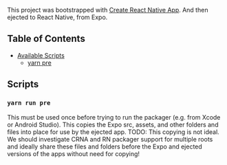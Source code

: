 This project was bootstrapped with [Create React Native App](https://github.com/react-community/create-react-native-app). And then ejected to React Native, from Expo.


## Table of Contents

* [Available Scripts](#available-scripts)
  * [yarn pre](#yarn-pre)

## Scripts

### `yarn run pre`

This must be used once before trying to run the packager (e.g. from Xcode or Android Studio). This copies the Expo src, assets, and other folders and files into place for use by the ejected app. TODO: This copying is not ideal. We should investigate CRNA and RN packager support for multiple roots and ideally share these files and folders before the Expo and ejected versions of the apps without need for copying!
